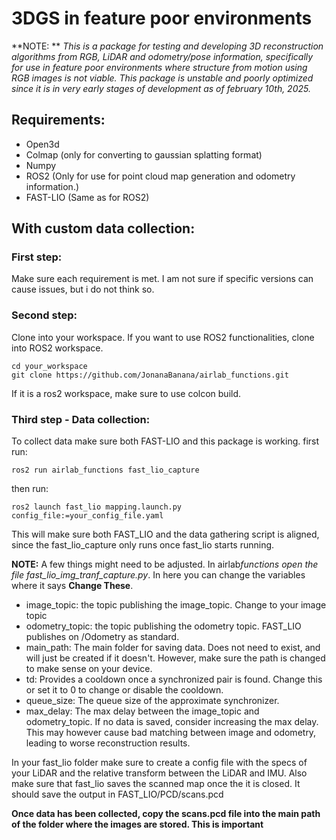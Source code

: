 # 3DGS in feature poor environments

**NOTE: ** _This is a package for testing and developing 3D reconstruction algorithms from RGB, LiDAR and odometry/pose information, specifically for use in feature poor environments where structure from motion using RGB images is not viable. This package is unstable and poorly optimized since it is in very early stages of development as of february 10th, 2025._

## Requirements:

- Open3d
- Colmap (only for converting to gaussian splatting format)
- Numpy
- ROS2 (Only for use for point cloud map generation and odometry information.)
- FAST-LIO (Same as for ROS2)

## With custom data collection:

### First step:

Make sure each requirement is met. I am not sure if specific versions can cause issues, but i do not think so.

### Second step:

Clone into your workspace. If you want to use ROS2 functionalities, clone into ROS2 workspace.

```
cd your_workspace
git clone https://github.com/JonanaBanana/airlab_functions.git
```

If it is a ros2 workspace, make sure to use colcon build.

### Third step - Data collection:

To collect data make sure both FAST-LIO and this package is working.
first run:

```
ros2 run airlab_functions fast_lio_capture
```

then run:

```
ros2 launch fast_lio mapping.launch.py config_file:=your_config_file.yaml
```

This will make sure both FAST_LIO and the data gathering script is aligned, since the fast_lio_capture only runs once fast_lio starts running.

**NOTE:** A few things might need to be adjusted. In airlab*functions open the file fast_lio_img_tranf_capture.py*. In here you can change the variables where it says **Change These**.

- image_topic: the topic publishing the image_topic. Change to your image topic
- odometry_topic: the topic publishing the odometry topic. FAST_LIO publishes on /Odometry as standard.
- main_path: The main folder for saving data. Does not need to exist, and will just be created if it doesn't. However, make sure the path is changed to make sense on your device.
- td: Provides a cooldown once a synchronized pair is found. Change this or set it to 0 to change or disable the cooldown.
- queue_size: The queue size of the approximate synchronizer.
- max_delay: The max delay between the image_topic and odometry_topic. If no data is saved, consider increasing the max delay. This may however cause bad matching between image and odometry, leading to worse reconstruction results.

In your fast_lio folder make sure to create a config file with the specs of your LiDAR and the relative transform between the LiDAR and IMU. Also make sure that fast_lio saves the scanned map once the it is closed. It should save the output in FAST_LIO/PCD/scans.pcd

**Once data has been collected, copy the scans.pcd file into the main path of the folder where the images are stored. This is important**
